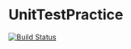 # UnitTestPractice
[![Build Status](https://travis-ci.org/Fun1hero/UnitTestPractice.svg?branch=master)](https://travis-ci.org/Fun1hero/UnitTestPractice)